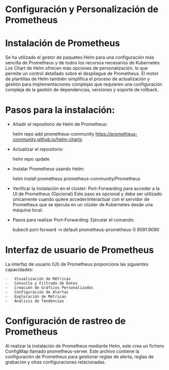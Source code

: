 # Configuración y Personalización de Prometheus

# Instalación de Prometheus
Se ha utilizado el gestor de paquetes Helm para una configuración más sencilla de Prometheus y de todos los recursos necesarios de Kubernetes. Los Chart de Helm ofrecen más opciones de personalización, lo que permite un control detallado sobre el despliegue de Prometheus. El motor de plantillas de Helm también simplifica el proceso de actualización y gestión para implementaciones complejas que requieren una configuración compleja de la gestión de dependencias, versiones y soporte de rollback.

# Pasos para la instalación:
* Añadir el repositorio de Helm de Prometheus:

    helm repo add prometheus-community https://prometheus-community.github.io/helm-charts
    
* Actualizar el repositorio:

    helm repo update
* Instalar Prometheus usando Helm:

    helm install prometheus prometheus-community/Prometheus
* Verificar la instalación en el clúster:
Port-Forwarding para acceder a la UI de Prometheus (Opcional)
Este paso es opcional y debe ser utilizado únicamente cuando quiere acceder/interactuar con el servidor de Prometheus que se ejecuta en un clúster de Kubernetes desde una máquina local.

* Pasos para realizar Port-Forwarding:
Ejecutar el comando:

    kubectl port-forward -n default prometheus-prometheus-0 9091:9090
# Interfaz de usuario de Prometheus
La interfaz de usuario (UI) de Prometheus proporciona las siguientes capacidades:

    -   Visualización de Métricas
    -   Consulta y Filtrado de Datos
    -   Creación de Gráficos Personalizados
    -   Configuración de Alertas
    -   Exploración de Métricas
    -   Análisis de Tendencias

# Configuración de rastreo de Prometheus
Al realizar la instalación de Prometheus mediante Helm, este crea un fichero ConfigMap llamado prometheus-server. Este archivo contiene la configuración de Prometheus para gestionar reglas de alerta, reglas de grabación y otras configuraciones relacionadas.
